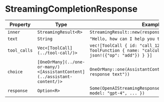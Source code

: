 # StreamingCompletionResponse

| Property | Type | Example |
|----------|------|---------|
| `inner` | `StreamingResult<R>` | `StreamingResult::new(response_stream)` |
| `text` | `String` | `"Hello, how can I help you today?"` |
| `tool_calls` | `Vec<[ToolCall](../tool-call/)>` | `vec![ToolCall { id: "call_123", function: ToolFunction { name: "calculator", arguments: json!({"op": "add"}) } }]` |
| `choice` | `[OneOrMany](../one-or-many/)<[AssistantContent](../assistant-content/)>` | `OneOrMany::one(AssistantContent::Text("Accumulated response text"))` |
| `response` | `Option<R>` | `Some(OpenAIStreamingResponse { id: "chatcmpl-123", model: "gpt-4", ... })` |